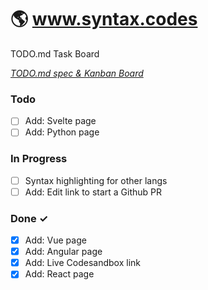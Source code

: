 # 🌎 www.syntax.codes

TODO.md Task Board

<em>[TODO.md spec & Kanban Board](http://todomd.org)</em>

### Todo

- [ ] Add: Svelte page  
- [ ] Add: Python page  

### In Progress

- [ ] Syntax highlighting for other langs  
- [ ] Add: Edit link to start a Github PR  

### Done ✓

- [x] Add: Vue page  
- [x] Add: Angular page  
- [x] Add: Live Codesandbox link  
- [x] Add: React page  

